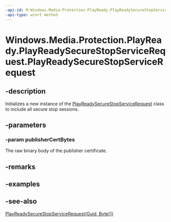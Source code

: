 ```yaml
---
-api-id: M:Windows.Media.Protection.PlayReady.PlayReadySecureStopServiceRequest.#ctor(System.Byte[])
-api-type: winrt method
---
```


<!-- Method syntax
public PlayReadySecureStopServiceRequest(System.Byte[] publisherCertBytes)
-->

# Windows.Media.Protection.PlayReady.PlayReadySecureStopServiceRequest.PlayReadySecureStopServiceRequest

## -description
Initializes a new instance of the [PlayReadySecureStopServiceRequest](playreadysecurestopservicerequest.md) class to include all secure stop sessions.

## -parameters
### -param publisherCertBytes
The raw binary body of the publisher certificate.

## -remarks

## -examples

## -see-also
[PlayReadySecureStopServiceRequest(Guid, Byte\[\])](/uwp/api/windows.media.protection.playready.playreadysecurestopservicerequest.-ctor#windows-media-protection-playready-playreadysecurestopservicerequest-ctor(system-guid-system-byte()))